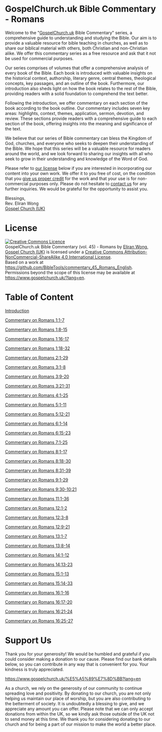 # GospelChurch.uk Bible Commentary - Romans

Welcome to the "[GospelChurch.uk](https://www.gospelchurch.uk/?lang=en) Bible Commentary" series, a comprehensive guide to understanding and studying the Bible. Our aim is to provide a valuable resource for bible teaching in churches, as well as to share our biblical material with others, both Christian and non-Christian alike. We offer this commentary series as a free resource and ask that it not be used for commercial purposes.

Our series comprises of volumes that offer a comprehensive analysis of every book of the Bible. Each book is introduced with valuable insights on the historical context, authorship, literary genre, central themes, theological concepts, key passages, and an outline of the book. Furthermore, our introduction also sheds light on how the book relates to the rest of the Bible, providing readers with a solid foundation to comprehend the text better.

Following the introduction, we offer commentary on each section of the book according to the book outline. Our commentary includes seven key areas: highlights, context, themes, application, sermon, devotion, and review. These sections provide readers with a comprehensive guide to each section of the book, offering insights into the meaning and significance of the text.

We believe that our series of Bible commentary can bless the Kingdom of God, churches, and everyone who seeks to deepen their understanding of the Bible. We hope that this series will be a valuable resource for readers around the world, and we look forward to sharing our insights with all who seek to grow in their understanding and knowledge of the Word of God.

Please refer to [our license](https://github.com/BibleTools/commentary_45_Romans_English/blob/main/README.md#license) below if you are interested in incorporating our content into your own work. We offer it to you free of cost, on the condition that you [give us proper credit](https://www.gospelchurch.uk/?lang=en) for the work and that your use is for non-commercial purposes only. Please do not hesitate to [contact us](https://www.gospelchurch.uk/?lang=en) for any further inquiries. We would be grateful for the opportunity to assist you.

Blessings,<br>
Rev. Eliran Wong<br>
[Gospel Church (UK)](https://www.gospelchurch.uk/?lang=en)

# License

<a rel="license" href="http://creativecommons.org/licenses/by-nc-sa/4.0/"><img alt="Creative Commons Licence" style="border-width:0" src="https://i.creativecommons.org/l/by-nc-sa/4.0/88x31.png" /></a><br /><span xmlns:dct="http://purl.org/dc/terms/" href="http://purl.org/dc/dcmitype/Text" property="dct:title" rel="dct:type">GospelChurch.uk Bible Commentary (vol. 45) - Romans</span> by <a xmlns:cc="http://creativecommons.org/ns#" href="https://www.gospelchurch.uk/?lang=en" property="cc:attributionName" rel="cc:attributionURL">Eliran Wong, Gospel Church (UK)</a> is licensed under a <a rel="license" href="http://creativecommons.org/licenses/by-nc-sa/4.0/">Creative Commons Attribution-NonCommercial-ShareAlike 4.0 International License</a>.<br />Based on a work at <a xmlns:dct="http://purl.org/dc/terms/" href="https://github.com/BibleTools/commentary_45_Romans_English" rel="dct:source">https://github.com/BibleTools/commentary_45_Romans_English</a>.<br />Permissions beyond the scope of this license may be available at <a xmlns:cc="http://creativecommons.org/ns#" href="https://www.gospelchurch.uk/?lang=en" rel="cc:morePermissions">https://www.gospelchurch.uk/?lang=en</a>.

# Table of Content

[Introduction](https://github.com/BibleTools/commentary_45_Romans_English/tree/main/00_Introduction)

[Commentary on Romans 1:1-7](https://github.com/BibleTools/commentary_45_Romans_English/tree/main/01_1.1-1.7)

[Commentary on Romans 1:8-15](https://github.com/BibleTools/commentary_45_Romans_English/tree/main/02_1.8-1.15)

[Commentary on Romans 1:16-17](https://github.com/BibleTools/commentary_45_Romans_English/tree/main/03_1.16-1.17)

[Commentary on Romans 1:18-32](https://github.com/BibleTools/commentary_45_Romans_English/tree/main/04_1.18-1.32)

[Commentary on Romans 2:1-29](https://github.com/BibleTools/commentary_45_Romans_English/tree/main/05_2.1-2.29)

[Commentary on Romans 3:1-8](https://github.com/BibleTools/commentary_45_Romans_English/tree/main/06_3.1-3.8)

[Commentary on Romans 3:9-20](https://github.com/BibleTools/commentary_45_Romans_English/tree/main/07_3.9-3.20)

[Commentary on Romans 3:21-31](https://github.com/BibleTools/commentary_45_Romans_English/tree/main/08_3.21-3.31)

[Commentary on Romans 4:1-25](https://github.com/BibleTools/commentary_45_Romans_English/tree/main/09_4.1-4.25)

[Commentary on Romans 5:1-11](https://github.com/BibleTools/commentary_45_Romans_English/tree/main/10_5.1-5.11)

[Commentary on Romans 5:12-21](https://github.com/BibleTools/commentary_45_Romans_English/tree/main/11_5.12-5.21)

[Commentary on Romans 6:1-14](https://github.com/BibleTools/commentary_45_Romans_English/tree/main/12_6.1-6.14)

[Commentary on Romans 6:15-23](https://github.com/BibleTools/commentary_45_Romans_English/tree/main/13_6.15-6.23)

[Commentary on Romans 7:1-25](https://github.com/BibleTools/commentary_45_Romans_English/tree/main/14_7.1-7.25)

[Commentary on Romans 8:1-17](https://github.com/BibleTools/commentary_45_Romans_English/tree/main/15_8.1-8.17)

[Commentary on Romans 8:18-30](https://github.com/BibleTools/commentary_45_Romans_English/tree/main/16_8.18-8.30)

[Commentary on Romans 8:31-39](https://github.com/BibleTools/commentary_45_Romans_English/tree/main/17_8.31-8.39)

[Commentary on Romans 9:1-29](https://github.com/BibleTools/commentary_45_Romans_English/tree/main/18_9.1-9.29)

[Commentary on Romans 9:30-10:21](https://github.com/BibleTools/commentary_45_Romans_English/tree/main/19_9.30-10.21)

[Commentary on Romans 11:1-36](https://github.com/BibleTools/commentary_45_Romans_English/tree/main/20_11.1-11.36)

[Commentary on Romans 12:1-2](https://github.com/BibleTools/commentary_45_Romans_English/tree/main/21_12.1-12.2)

[Commentary on Romans 12:3-8](https://github.com/BibleTools/commentary_45_Romans_English/tree/main/22_12.3-12.8)

[Commentary on Romans 12:9-21](https://github.com/BibleTools/commentary_45_Romans_English/tree/main/23_12.9-12.21)

[Commentary on Romans 13:1-7](https://github.com/BibleTools/commentary_45_Romans_English/tree/main/24_13.1-13.7)

[Commentary on Romans 13:8-14](https://github.com/BibleTools/commentary_45_Romans_English/tree/main/25_13.8-13.14)

[Commentary on Romans 14:1-12](https://github.com/BibleTools/commentary_45_Romans_English/tree/main/26_14.1-14.12)

[Commentary on Romans 14:13-23](https://github.com/BibleTools/commentary_45_Romans_English/tree/main/27_14.13-14.23)

[Commentary on Romans 15:1-13](https://github.com/BibleTools/commentary_45_Romans_English/tree/main/28_15.1-15.13)

[Commentary on Romans 15:14-33](https://github.com/BibleTools/commentary_45_Romans_English/tree/main/29_15.14-15.33)

[Commentary on Romans 16:1-16](https://github.com/BibleTools/commentary_45_Romans_English/tree/main/30_16.1-16.16)

[Commentary on Romans 16:17-20](https://github.com/BibleTools/commentary_45_Romans_English/tree/main/31_16.17-16.20)

[Commentary on Romans 16:21-24](https://github.com/BibleTools/commentary_45_Romans_English/tree/main/32_16.21-16.24)

[Commentary on Romans 16:25-27](https://github.com/BibleTools/commentary_45_Romans_English/tree/main/33_16.25-16.27)

# Support Us

Thank you for your generosity! We would be humbled and grateful if you could consider making a donation to our cause. Please find our bank details below, so you can contribute in any way that is convenient for you. Your kindness is truly appreciated.

https://www.gospelchurch.uk/%E5%A5%89%E7%8D%BB?lang=en

As a church, we rely on the generosity of our community to continue spreading love and positivity. By donating to our church, you are not only helping us maintain our place of worship, but you are also contributing to the betterment of society. It is undoubtedly a blessing to give, and we appreciate any amount you can offer. Please note that we can only accept donations from within the UK, so we kindly ask those outside of the UK not to send money at this time. We thank you for considering donating to our church and for being a part of our mission to make the world a better place.
